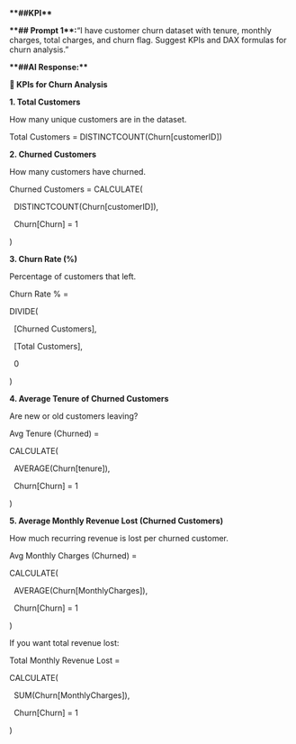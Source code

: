 **\*\*##KPI\*\***



**\*\*## Prompt 1\*\*:**“I have customer churn dataset with tenure, monthly charges, total charges, and churn flag. Suggest KPIs and DAX formulas for churn analysis.”



**\*\*##AI Response:\*\***

**🔑 KPIs for Churn Analysis**

**1. Total Customers**



How many unique customers are in the dataset.



Total Customers = DISTINCTCOUNT(Churn\[customerID])



**2. Churned Customers**



How many customers have churned.



Churned Customers = CALCULATE(

&nbsp;   DISTINCTCOUNT(Churn\[customerID]),

&nbsp;   Churn\[Churn] = 1

)



**3. Churn Rate (%)**



Percentage of customers that left.



Churn Rate % = 

DIVIDE(

&nbsp;   \[Churned Customers],

&nbsp;   \[Total Customers],

&nbsp;   0

)



**4. Average Tenure of Churned Customers**



Are new or old customers leaving?



Avg Tenure (Churned) = 

CALCULATE(

&nbsp;   AVERAGE(Churn\[tenure]),

&nbsp;   Churn\[Churn] = 1

)



**5. Average Monthly Revenue Lost (Churned Customers)**



How much recurring revenue is lost per churned customer.



Avg Monthly Charges (Churned) = 

CALCULATE(

&nbsp;   AVERAGE(Churn\[MonthlyCharges]),

&nbsp;   Churn\[Churn] = 1

)





If you want total revenue lost:



Total Monthly Revenue Lost = 

CALCULATE(

&nbsp;   SUM(Churn\[MonthlyCharges]),

&nbsp;   Churn\[Churn] = 1

)

